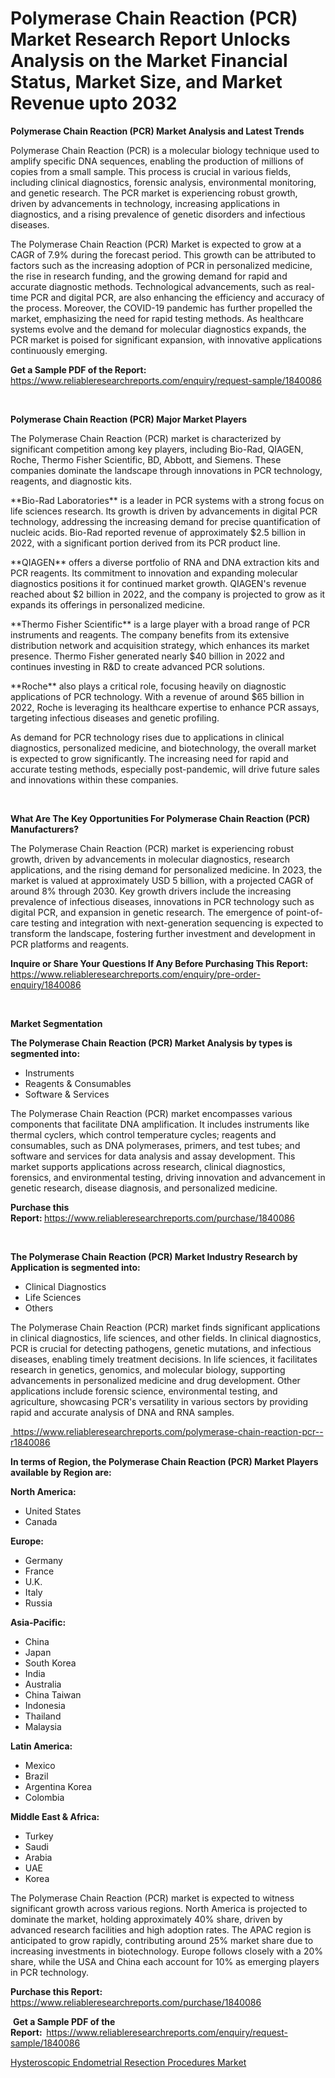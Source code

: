 <p><h1>Polymerase Chain Reaction (PCR) Market Research Report Unlocks Analysis on the Market Financial Status, Market Size, and Market Revenue upto 2032</h1></p><p><strong>Polymerase Chain Reaction (PCR) Market Analysis and Latest Trends</strong></p>
<p><p>Polymerase Chain Reaction (PCR) is a molecular biology technique used to amplify specific DNA sequences, enabling the production of millions of copies from a small sample. This process is crucial in various fields, including clinical diagnostics, forensic analysis, environmental monitoring, and genetic research. The PCR market is experiencing robust growth, driven by advancements in technology, increasing applications in diagnostics, and a rising prevalence of genetic disorders and infectious diseases.</p><p>The Polymerase Chain Reaction (PCR) Market is expected to grow at a CAGR of 7.9% during the forecast period. This growth can be attributed to factors such as the increasing adoption of PCR in personalized medicine, the rise in research funding, and the growing demand for rapid and accurate diagnostic methods. Technological advancements, such as real-time PCR and digital PCR, are also enhancing the efficiency and accuracy of the process. Moreover, the COVID-19 pandemic has further propelled the market, emphasizing the need for rapid testing methods. As healthcare systems evolve and the demand for molecular diagnostics expands, the PCR market is poised for significant expansion, with innovative applications continuously emerging.</p></p>
<p><strong>Get a Sample PDF of the Report:&nbsp;</strong> <a href="https://www.reliableresearchreports.com/enquiry/request-sample/1840086?utm_campaign=3039&utm_medium=2&utm_source=Github&utm_content=ia&utm_term=09032025&utm_id=polymerase-chain-reaction-pcr">https://www.reliableresearchreports.com/enquiry/request-sample/1840086</a></p>
<p>&nbsp;</p>
<p><strong>Polymerase Chain Reaction (PCR) Major Market Players</strong></p>
<p><p>The Polymerase Chain Reaction (PCR) market is characterized by significant competition among key players, including Bio-Rad, QIAGEN, Roche, Thermo Fisher Scientific, BD, Abbott, and Siemens. These companies dominate the landscape through innovations in PCR technology, reagents, and diagnostic kits.</p><p>**Bio-Rad Laboratories** is a leader in PCR systems with a strong focus on life sciences research. Its growth is driven by advancements in digital PCR technology, addressing the increasing demand for precise quantification of nucleic acids. Bio-Rad reported revenue of approximately $2.5 billion in 2022, with a significant portion derived from its PCR product line.</p><p>**QIAGEN** offers a diverse portfolio of RNA and DNA extraction kits and PCR reagents. Its commitment to innovation and expanding molecular diagnostics positions it for continued market growth. QIAGEN's revenue reached about $2 billion in 2022, and the company is projected to grow as it expands its offerings in personalized medicine.</p><p>**Thermo Fisher Scientific** is a large player with a broad range of PCR instruments and reagents. The company benefits from its extensive distribution network and acquisition strategy, which enhances its market presence. Thermo Fisher generated nearly $40 billion in 2022 and continues investing in R&D to create advanced PCR solutions.</p><p>**Roche** also plays a critical role, focusing heavily on diagnostic applications of PCR technology. With a revenue of around $65 billion in 2022, Roche is leveraging its healthcare expertise to enhance PCR assays, targeting infectious diseases and genetic profiling.</p><p>As demand for PCR technology rises due to applications in clinical diagnostics, personalized medicine, and biotechnology, the overall market is expected to grow significantly. The increasing need for rapid and accurate testing methods, especially post-pandemic, will drive future sales and innovations within these companies.</p></p>
<p>&nbsp;</p>
<p><strong>What Are The Key Opportunities For Polymerase Chain Reaction (PCR) Manufacturers?</strong></p>
<p><p>The Polymerase Chain Reaction (PCR) market is experiencing robust growth, driven by advancements in molecular diagnostics, research applications, and the rising demand for personalized medicine. In 2023, the market is valued at approximately USD 5 billion, with a projected CAGR of around 8% through 2030. Key growth drivers include the increasing prevalence of infectious diseases, innovations in PCR technology such as digital PCR, and expansion in genetic research. The emergence of point-of-care testing and integration with next-generation sequencing is expected to transform the landscape, fostering further investment and development in PCR platforms and reagents.</p></p>
<p><strong>Inquire or Share Your Questions If Any Before Purchasing This Report:</strong> <a href="https://www.reliableresearchreports.com/enquiry/pre-order-enquiry/1840086?utm_campaign=3039&utm_medium=2&utm_source=Github&utm_content=ia&utm_term=09032025&utm_id=polymerase-chain-reaction-pcr">https://www.reliableresearchreports.com/enquiry/pre-order-enquiry/1840086</a></p>
<p>&nbsp;</p>
<p><strong>Market Segmentation</strong></p>
<p><strong>The Polymerase Chain Reaction (PCR) Market Analysis by types is segmented into:</strong></p>
<p><ul><li>Instruments</li><li>Reagents & Consumables</li><li>Software & Services</li></ul></p>
<p><p>The Polymerase Chain Reaction (PCR) market encompasses various components that facilitate DNA amplification. It includes instruments like thermal cyclers, which control temperature cycles; reagents and consumables, such as DNA polymerases, primers, and test tubes; and software and services for data analysis and assay development. This market supports applications across research, clinical diagnostics, forensics, and environmental testing, driving innovation and advancement in genetic research, disease diagnosis, and personalized medicine.</p></p>
<p><strong>Purchase this Report:&nbsp;</strong><a href="https://www.reliableresearchreports.com/purchase/1840086?utm_campaign=3039&utm_medium=2&utm_source=Github&utm_content=ia&utm_term=09032025&utm_id=polymerase-chain-reaction-pcr">https://www.reliableresearchreports.com/purchase/1840086</a></p>
<p>&nbsp;</p>
<p><strong>The Polymerase Chain Reaction (PCR) Market Industry Research by Application is segmented into:</strong></p>
<p><ul><li>Clinical Diagnostics</li><li>Life Sciences</li><li>Others</li></ul></p>
<p><p>The Polymerase Chain Reaction (PCR) market finds significant applications in clinical diagnostics, life sciences, and other fields. In clinical diagnostics, PCR is crucial for detecting pathogens, genetic mutations, and infectious diseases, enabling timely treatment decisions. In life sciences, it facilitates research in genetics, genomics, and molecular biology, supporting advancements in personalized medicine and drug development. Other applications include forensic science, environmental testing, and agriculture, showcasing PCR's versatility in various sectors by providing rapid and accurate analysis of DNA and RNA samples.</p></p>
<p><a href="https://www.reliableresearchreports.com/polymerase-chain-reaction-pcr--r1840086?utm_campaign=3039&utm_medium=2&utm_source=Github&utm_content=ia&utm_term=09032025&utm_id=polymerase-chain-reaction-pcr">&nbsp;https://www.reliableresearchreports.com/polymerase-chain-reaction-pcr--r1840086</a></p>
<p><strong>In terms of Region, the Polymerase Chain Reaction (PCR) Market Players available by Region are:</strong></p>
<p>
    <p> <strong> North America: </strong>
        <ul>
            <li>United States</li>
            <li>Canada</li>
        </ul>
        </p> 
    <p> <strong> Europe: </strong>
        <ul>
            <li>Germany</li>
            <li>France</li>
            <li>U.K.</li>
            <li>Italy</li>
            <li>Russia</li>
        </ul>
        </p> 
    <p> <strong> Asia-Pacific: </strong>
        <ul>
            <li>China</li>
            <li>Japan</li>
            <li>South Korea</li>
            <li>India</li>
            <li>Australia</li>
            <li>China Taiwan</li>
            <li>Indonesia</li>
            <li>Thailand</li>
            <li>Malaysia</li>
        </ul>
        </p> 
    <p> <strong> Latin America: </strong>
        <ul>
            <li>Mexico</li>
            <li>Brazil</li>
            <li>Argentina Korea</li>
            <li>Colombia</li>
        </ul>
        </p> 
    <p> <strong> Middle East & Africa: </strong>
        <ul>
            <li>Turkey</li>
            <li>Saudi</li>
            <li>Arabia</li>
            <li>UAE</li>
            <li>Korea</li>
        </ul>
    </p>
    </p>
<p><p>The Polymerase Chain Reaction (PCR) market is expected to witness significant growth across various regions. North America is projected to dominate the market, holding approximately 40% share, driven by advanced research facilities and high adoption rates. The APAC region is anticipated to grow rapidly, contributing around 25% market share due to increasing investments in biotechnology. Europe follows closely with a 20% share, while the USA and China each account for 10% as emerging players in PCR technology.</p></p>
<p><strong>Purchase this Report: </strong><a href="https://www.reliableresearchreports.com/purchase/1840086?utm_campaign=3039&utm_medium=2&utm_source=Github&utm_content=ia&utm_term=09032025&utm_id=polymerase-chain-reaction-pcr">https://www.reliableresearchreports.com/purchase/1840086</a></p>
<p>&nbsp;<strong>Get a Sample PDF of the Report:&nbsp;&nbsp;</strong><a href="https://www.reliableresearchreports.com/enquiry/request-sample/1840086?utm_campaign=3039&utm_medium=2&utm_source=Github&utm_content=ia&utm_term=09032025&utm_id=polymerase-chain-reaction-pcr">https://www.reliableresearchreports.com/enquiry/request-sample/1840086</a></p>
<p><strong></strong></p>
<p><p><a href="https://github.com/kaloyhboosh/Market-Research-Report-List-1/blob/main/hysteroscopic-endometrial-resection-procedures-market.md?utm_campaign=3039&utm_medium=2&utm_source=Github&utm_content=ia&utm_term=09032025&utm_id=polymerase-chain-reaction-pcr">Hysteroscopic Endometrial Resection Procedures Market</a></p></p>
